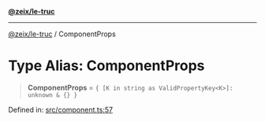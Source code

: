 [**@zeix/le-truc**](../README.md)

***

[@zeix/le-truc](../globals.md) / ComponentProps

# Type Alias: ComponentProps

> **ComponentProps** = `{ [K in string as ValidPropertyKey<K>]: unknown & {} }`

Defined in: [src/component.ts:57](https://github.com/zeixcom/ui-element/blob/1c934178f8926c03a10af2b29ad6cc201eead501/src/component.ts#L57)
